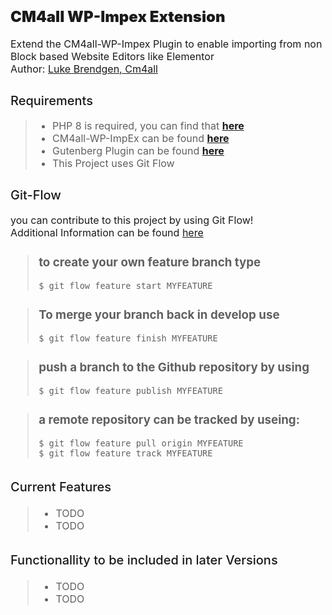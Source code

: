 <style> 
    text{
        font-size:16px;
    } 
    heading1{
        font-size:24px;
        font-weight: 900;
    }
    heading2{
        font-size:20px;
        font-weight: 500;
    }

</style>

[//]: <> (Header)

# <heading1> CM4all WP-Impex Extension </heading1>

<text>
    Extend the CM4all-WP-Impex Plugin to enable importing from non Block based Website Editors like Elementor </br>
    Author: <a href="cm4all.com">Luke Brendgen, Cm4all </a> </br>
</text>

[//]: <> (Requirements)

## <heading2> Requirements <heading2>

> <text>
>   <ul>
>    <li> PHP 8 is required, you can find that  <strong> <a href=https://www.php.net/releases/8.0/de.php> here </a> </strong>  </li>
>    <li> CM4all-WP-ImpEx can be found  <strong> <a href=https://de.wordpress.org/plugins/cm4all-wp-impex/> here </a> </strong> </li>
>    <li> Gutenberg Plugin can be found <strong> <a href=https://de.wordpress.org/plugins/gutenberg/> here </a> </strong> </li>
>    <li> This Project uses Git Flow  
>   </ul>
> </text>

[//]: <> (Git Flow)

## <heading2> Git-Flow </heading2>

<text> you can contribute to this project by using Git Flow! </text> </br>
<text> Additional Information can be found <a href="https://danielkummer.github.io/git-flow-cheatsheet/index.de_DE.html"> here </a> </text>

<text>

> ### to create your own feature branch type
>
> ```shell
> $ git flow feature start MYFEATURE
> ```

> ### To merge your branch back in develop use
>
> ```shell
> $ git flow feature finish MYFEATURE
> ```

> ### push a branch to the Github repository by using
>
> ```shell
> $ git flow feature publish MYFEATURE
> ```

> ### a remote repository can be tracked by useing:
>
> ```shell
> $ git flow feature pull origin MYFEATURE
> $ git flow feature track MYFEATURE
> ```

[//]: <> (Features)

## <heading2> Current Features </heading2>

> <text>
>   <ul>
>    <li> TODO </li>
>    <li> TODO </li>
>   </ul>
> </text>

> [//]: <> (TODO:)

## <heading2> Functionallity to be included in later Versions </heading2>

> <text>
> <ul>
> <li> TODO</li>
> <li> TODO</li>
> </ul>
> </text>

```

```
